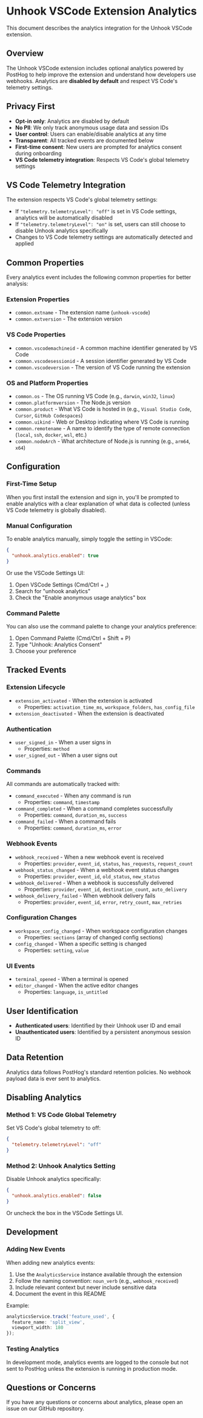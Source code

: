 # Unhook VSCode Extension Analytics

This document describes the analytics integration for the Unhook VSCode extension.

## Overview

The Unhook VSCode extension includes optional analytics powered by PostHog to help improve the extension and understand how developers use webhooks. Analytics are **disabled by default** and respect VS Code's telemetry settings.

## Privacy First

- **Opt-in only**: Analytics are disabled by default
- **No PII**: We only track anonymous usage data and session IDs
- **User control**: Users can enable/disable analytics at any time
- **Transparent**: All tracked events are documented below
- **First-time consent**: New users are prompted for analytics consent during onboarding
- **VS Code telemetry integration**: Respects VS Code's global telemetry settings

## VS Code Telemetry Integration

The extension respects VS Code's global telemetry settings:

- If `"telemetry.telemetryLevel": "off"` is set in VS Code settings, analytics will be automatically disabled
- If `"telemetry.telemetryLevel": "on"` is set, users can still choose to disable Unhook analytics specifically
- Changes to VS Code telemetry settings are automatically detected and applied

## Common Properties

Every analytics event includes the following common properties for better analysis:

### Extension Properties
- `common.extname` - The extension name (`unhook-vscode`)
- `common.extversion` - The extension version

### VS Code Properties
- `common.vscodemachineid` - A common machine identifier generated by VS Code
- `common.vscodesessionid` - A session identifier generated by VS Code
- `common.vscodeversion` - The version of VS Code running the extension

### OS and Platform Properties
- `common.os` - The OS running VS Code (e.g., `darwin`, `win32`, `linux`)
- `common.platformversion` - The Node.js version
- `common.product` - What VS Code is hosted in (e.g., `Visual Studio Code`, `Cursor`, `GitHub Codespaces`)
- `common.uikind` - Web or Desktop indicating where VS Code is running
- `common.remotename` - A name to identify the type of remote connection (`local`, `ssh`, `docker`, `wsl`, etc.)
- `common.nodeArch` - What architecture of Node.js is running (e.g., `arm64`, `x64`)

## Configuration

### First-Time Setup
When you first install the extension and sign in, you'll be prompted to enable analytics with a clear explanation of what data is collected (unless VS Code telemetry is globally disabled).

### Manual Configuration
To enable analytics manually, simply toggle the setting in VSCode:

```json
{
  "unhook.analytics.enabled": true
}
```

Or use the VSCode Settings UI:
1. Open VSCode Settings (Cmd/Ctrl + ,)
2. Search for "unhook analytics"
3. Check the "Enable anonymous usage analytics" box

### Command Palette
You can also use the command palette to change your analytics preference:
1. Open Command Palette (Cmd/Ctrl + Shift + P)
2. Type "Unhook: Analytics Consent"
3. Choose your preference

## Tracked Events

### Extension Lifecycle
- `extension_activated` - When the extension is activated
  - Properties: `activation_time_ms`, `workspace_folders`, `has_config_file`
- `extension_deactivated` - When the extension is deactivated

### Authentication
- `user_signed_in` - When a user signs in
  - Properties: `method`
- `user_signed_out` - When a user signs out

### Commands
All commands are automatically tracked with:
- `command_executed` - When any command is run
  - Properties: `command`, `timestamp`
- `command_completed` - When a command completes successfully
  - Properties: `command`, `duration_ms`, `success`
- `command_failed` - When a command fails
  - Properties: `command`, `duration_ms`, `error`

### Webhook Events
- `webhook_received` - When a new webhook event is received
  - Properties: `provider`, `event_id`, `status`, `has_requests`, `request_count`
- `webhook_status_changed` - When a webhook event status changes
  - Properties: `provider`, `event_id`, `old_status`, `new_status`
- `webhook_delivered` - When a webhook is successfully delivered
  - Properties: `provider`, `event_id`, `destination_count`, `auto_delivery`
- `webhook_delivery_failed` - When webhook delivery fails
  - Properties: `provider`, `event_id`, `error`, `retry_count`, `max_retries`

### Configuration Changes
- `workspace_config_changed` - When workspace configuration changes
  - Properties: `sections` (array of changed config sections)
- `config_changed` - When a specific setting is changed
  - Properties: `setting`, `value`

### UI Events
- `terminal_opened` - When a terminal is opened
- `editor_changed` - When the active editor changes
  - Properties: `language`, `is_untitled`

## User Identification

- **Authenticated users**: Identified by their Unhook user ID and email
- **Unauthenticated users**: Identified by a persistent anonymous session ID

## Data Retention

Analytics data follows PostHog's standard retention policies. No webhook payload data is ever sent to analytics.

## Disabling Analytics

### Method 1: VS Code Global Telemetry
Set VS Code's global telemetry to off:
```json
{
  "telemetry.telemetryLevel": "off"
}
```

### Method 2: Unhook Analytics Setting
Disable Unhook analytics specifically:
```json
{
  "unhook.analytics.enabled": false
}
```

Or uncheck the box in the VSCode Settings UI.

## Development

### Adding New Events

When adding new analytics events:

1. Use the `AnalyticsService` instance available through the extension
2. Follow the naming convention: `noun_verb` (e.g., `webhook_received`)
3. Include relevant context but never include sensitive data
4. Document the event in this README

Example:
```typescript
analyticsService.track('feature_used', {
  feature_name: 'split_view',
  viewport_width: 180
});
```

### Testing Analytics

In development mode, analytics events are logged to the console but not sent to PostHog unless the extension is running in production mode.

## Questions or Concerns

If you have any questions or concerns about analytics, please open an issue on our GitHub repository.